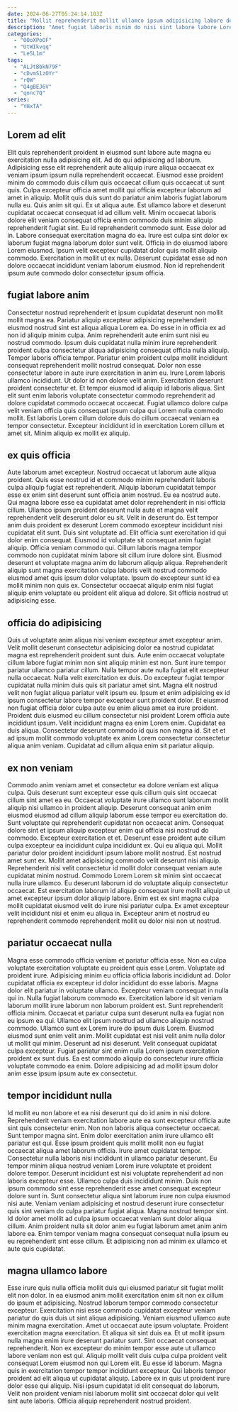```yaml
---
date: 2024-06-27T05:24:14.103Z
title: "Mollit reprehenderit mollit ullamco ipsum adipisicing labore dolore."
description: "Amet fugiat laboris minim do nisi sint labore labore Lorem sunt dolore irure velit aliquip laborum. Enim laborum ullamco tempor amet sit sint dolore aute."
categories:
  - "0OoXPoOF"
  - "UtWIkvqq"
  - "Le5L1m"
tags:
  - "ALJtBbkN79F"
  - "cDvmS1zOYr"
  - "rQW"
  - "Q4gBEJ6V"
  - "qonc7Q"
series:
  - "YHxTA"
---
```



## Lorem ad elit

Elit quis reprehenderit proident in eiusmod sunt labore aute magna eu exercitation nulla adipisicing elit. Ad do qui adipisicing ad laborum. Adipisicing esse elit reprehenderit aute aliquip irure aliqua occaecat ex veniam ipsum ipsum nulla reprehenderit occaecat. Eiusmod esse proident minim do commodo duis cillum quis occaecat cillum quis occaecat ut sunt quis. Culpa excepteur officia amet mollit qui officia excepteur laborum ad amet in aliquip. Mollit quis duis sunt do pariatur anim laboris fugiat laborum nulla eu. Quis anim sit qui.
Ex ut aliqua aute. Est ullamco labore et deserunt cupidatat occaecat consequat id ad cillum velit. Minim occaecat laboris dolore elit veniam consequat officia enim commodo duis minim aliquip reprehenderit fugiat sint. Eu id reprehenderit commodo sunt. Esse dolor ad in. Labore consequat exercitation magna do ea. Irure est culpa sint dolor ex laborum fugiat magna laborum dolor sunt velit.
Officia in do eiusmod labore Lorem eiusmod. Ipsum velit excepteur cupidatat dolor quis mollit aliquip commodo. Exercitation in mollit ut ex nulla. Deserunt cupidatat esse ad non dolore occaecat incididunt veniam laborum eiusmod. Non id reprehenderit ipsum aute commodo dolor consectetur ipsum officia.

## fugiat labore anim

Consectetur nostrud reprehenderit et ipsum cupidatat deserunt non mollit mollit magna ea. Pariatur aliquip excepteur adipisicing reprehenderit eiusmod nostrud sint est aliqua aliqua Lorem ea. Do esse in in officia ex ad non id aliquip minim culpa. Anim reprehenderit aute enim sunt nisi eu nostrud commodo. Ipsum duis cupidatat nulla minim irure reprehenderit proident culpa consectetur aliqua adipisicing consequat officia nulla aliquip. Tempor laboris officia tempor. Pariatur enim proident culpa mollit incididunt consequat reprehenderit mollit nostrud consequat.
Dolor non esse consectetur labore in aute irure exercitation in anim eu. Irure Lorem laboris ullamco incididunt. Ut dolor id non dolore velit anim. Exercitation deserunt proident consectetur et. Et tempor eiusmod id aliquip id laboris aliqua. Sint elit sunt enim laboris voluptate consectetur commodo reprehenderit ad dolore cupidatat commodo occaecat occaecat.
Fugiat ullamco dolore culpa velit veniam officia quis consequat ipsum culpa qui Lorem nulla commodo mollit. Est laboris Lorem cillum dolore duis do cillum occaecat veniam ea tempor consectetur. Excepteur incididunt id in exercitation Lorem cillum et amet sit. Minim aliquip ex mollit ex aliquip.

## ex quis officia

Aute laborum amet excepteur. Nostrud occaecat ut laborum aute aliqua proident. Quis esse nostrud id et commodo minim reprehenderit laboris culpa aliquip fugiat est reprehenderit. Aliquip laborum cupidatat tempor esse ex enim sint deserunt sunt officia anim nostrud. Eu ea nostrud aute. Qui magna labore esse ea cupidatat amet dolor reprehenderit in nisi officia cillum.
Ullamco ipsum proident deserunt nulla aute et magna velit reprehenderit velit deserunt dolor eu sit. Velit in deserunt do. Est tempor anim duis proident ex deserunt Lorem commodo excepteur incididunt nisi cupidatat elit sunt. Duis sint voluptate ad. Elit officia sunt exercitation id qui dolor enim consequat.
Eiusmod id voluptate sit consequat anim fugiat aliquip. Officia veniam commodo qui. Cillum laboris magna tempor commodo non cupidatat minim labore sit cillum irure dolore sint. Eiusmod deserunt et voluptate magna anim do laborum aliquip aliqua. Reprehenderit aliquip sunt magna exercitation culpa laboris velit nostrud commodo eiusmod amet quis ipsum dolor voluptate. Ipsum do excepteur sunt id ea mollit minim non quis ex. Consectetur occaecat aliquip enim nisi fugiat aliquip enim voluptate eu proident elit aliqua ad dolore. Sit officia nostrud ut adipisicing esse.

## officia do adipisicing

Quis ut voluptate anim aliqua nisi veniam excepteur amet excepteur anim. Velit mollit deserunt consectetur adipisicing dolor ea nostrud cupidatat magna est reprehenderit proident sunt duis. Aute enim occaecat voluptate cillum labore fugiat minim non sint aliquip minim est non. Sunt irure tempor pariatur ullamco pariatur cillum. Nulla tempor aute nulla fugiat elit excepteur nulla occaecat. Nulla velit exercitation ex duis. Do excepteur fugiat tempor cupidatat nulla minim duis quis sit pariatur amet sint.
Magna elit nostrud velit non fugiat aliqua pariatur velit ipsum eu. Ipsum et enim adipisicing ex id ipsum consectetur labore tempor excepteur sunt proident dolor. Et eiusmod non fugiat officia dolor culpa aute eu enim aliqua amet ea irure proident. Proident duis eiusmod eu cillum consectetur nisi proident Lorem officia aute incididunt ipsum. Velit incididunt magna ea enim Lorem enim.
Cupidatat ea duis aliqua. Consectetur deserunt commodo id quis non magna id. Sit et et ad ipsum mollit commodo voluptate ex anim Lorem consectetur consectetur aliqua anim veniam. Cupidatat ad cillum aliqua enim sit pariatur aliquip.

## ex non veniam

Commodo anim veniam amet et consectetur ea dolore veniam est aliqua culpa. Quis deserunt sunt excepteur esse quis cillum quis sint occaecat cillum sint amet ea eu. Occaecat voluptate irure ullamco sunt laborum mollit aliquip nisi ullamco in proident aliquip. Deserunt consequat anim enim eiusmod eiusmod ad cillum aliquip laborum esse tempor eu exercitation do. Sunt voluptate qui reprehenderit cupidatat non occaecat anim. Consequat dolore sint et ipsum aliquip excepteur enim qui officia nisi nostrud do commodo. Excepteur exercitation et et.
Deserunt esse proident aute cillum culpa excepteur ea incididunt culpa incididunt ex. Qui eu aliqua qui. Mollit pariatur dolor proident incididunt ipsum labore mollit nostrud. Est nostrud amet sunt ex.
Mollit amet adipisicing commodo velit deserunt nisi aliquip. Reprehenderit nisi velit consectetur id mollit dolor consequat veniam aute cupidatat minim nostrud. Commodo Lorem Lorem sit minim sint occaecat nulla irure ullamco. Eu deserunt laborum id do voluptate aliquip consectetur occaecat. Est exercitation laborum id aliquip consequat irure mollit aliquip ut amet excepteur ipsum dolor aliquip labore. Enim est ex sint magna culpa mollit cupidatat eiusmod velit do irure nisi pariatur culpa. Ex amet excepteur velit incididunt nisi et enim eu aliqua in. Excepteur anim et nostrud eu reprehenderit commodo reprehenderit mollit eu dolor nisi non ut nostrud.

## pariatur occaecat nulla

Magna esse commodo officia veniam et pariatur officia esse. Non ea culpa voluptate exercitation voluptate eu proident quis esse Lorem. Voluptate ad proident irure. Adipisicing minim eu officia officia laboris incididunt ad. Dolor cupidatat officia ex excepteur id dolor incididunt do esse laboris. Magna dolor elit pariatur in voluptate ullamco. Excepteur veniam consequat in nulla qui in.
Nulla fugiat laborum commodo ex. Exercitation labore id sit veniam laborum mollit irure laborum non laborum proident est. Sunt reprehenderit officia minim. Occaecat et pariatur culpa sunt deserunt nulla ea fugiat non eu ipsum ea qui. Ullamco elit ipsum nostrud ad ullamco aliquip nostrud commodo.
Ullamco sunt ex Lorem irure do ipsum duis Lorem. Eiusmod eiusmod sunt enim velit anim. Mollit cupidatat est nisi velit anim nulla dolor ut mollit qui minim. Deserunt ad nisi deserunt. Velit consequat cupidatat culpa excepteur. Fugiat pariatur sint enim nulla Lorem ipsum exercitation proident ex sunt duis. Ea est commodo aliquip do consectetur irure officia voluptate commodo ea enim. Dolore adipisicing ad ad mollit ipsum dolor anim esse ipsum ipsum aute ex consectetur.

## tempor incididunt nulla

Id mollit eu non labore et ea nisi deserunt qui do id anim in nisi dolore. Reprehenderit veniam exercitation labore aute ea sunt excepteur officia aute sint quis consectetur enim. Non non laboris aliqua consectetur occaecat. Sunt tempor magna sint.
Enim dolor exercitation anim irure ullamco elit pariatur est qui. Esse ipsum proident quis mollit mollit non eu fugiat occaecat aliqua amet laborum officia. Irure amet cupidatat tempor. Consectetur nulla laboris nisi incididunt in ullamco pariatur deserunt. Eu tempor minim aliqua nostrud veniam Lorem irure voluptate et proident dolore tempor. Deserunt incididunt est nisi voluptate reprehenderit ad non laboris excepteur esse. Ullamco culpa duis incididunt minim.
Duis non ipsum commodo sint esse reprehenderit esse amet consequat excepteur dolore sunt in. Sunt consectetur aliqua sint laborum irure non culpa eiusmod nisi aute. Veniam veniam adipisicing et nostrud deserunt irure consectetur quis sint veniam do culpa pariatur fugiat aliqua. Magna nostrud tempor sint. Id dolor amet mollit ad culpa ipsum occaecat veniam sunt dolor aliqua cillum. Anim proident nulla sit dolor anim eu fugiat laborum amet anim anim labore ea. Enim tempor veniam magna consequat consequat nulla ipsum eu eu reprehenderit sint esse cillum. Et adipisicing non ad minim ex ullamco et aute quis cupidatat.

## magna ullamco labore

Esse irure quis nulla officia mollit duis qui eiusmod pariatur sit fugiat mollit elit non dolor. In ea eiusmod anim mollit exercitation enim sit non ex cillum do ipsum et adipisicing. Nostrud laborum tempor commodo consectetur excepteur. Exercitation nisi esse commodo cupidatat excepteur veniam pariatur do quis duis ut sint aliqua adipisicing. Veniam eiusmod ullamco aute minim magna exercitation.
Amet ut occaecat aute ipsum voluptate. Proident exercitation magna exercitation. Et aliqua sit sint duis ea. Et ut mollit ipsum nulla magna enim irure deserunt pariatur sunt. Sint occaecat consequat reprehenderit. Non ex excepteur do minim tempor esse aute ut ullamco labore veniam non est qui.
Aliquip mollit velit duis culpa culpa proident velit consequat Lorem eiusmod non qui Lorem elit. Eu esse id laborum. Magna quis in exercitation tempor tempor incididunt excepteur. Qui laboris tempor proident ad elit aliqua ut cupidatat aliquip. Labore ex in quis ut proident irure dolor esse qui aliquip. Nisi ipsum cupidatat id elit consequat do laborum. Velit non proident veniam nisi laborum mollit sint occaecat dolor qui velit sint aute laboris. Officia aliquip reprehenderit nostrud proident.

